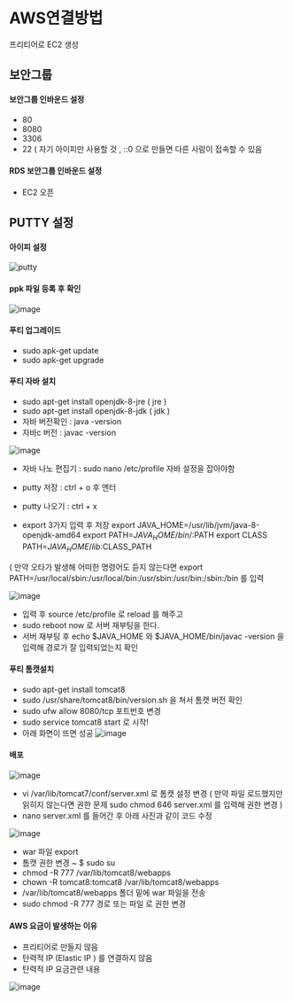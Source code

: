 # AWS연결방법

프리티어로 EC2 생성

## 보안그룹

#### 보안그룹 인바운드 설정
- 80 
- 8080
- 3306
- 22 ( 자기 아이피만 사용할 것 , ::0 으로 만들면 다른 사람이 접속할 수 있음

#### RDS 보안그룹 인바운드 설정
- EC2 오픈


## PUTTY 설정

#### 아이피 설정 
![putty](https://user-images.githubusercontent.com/64408793/165507106-d658146d-41e3-4ffb-b6c7-916aaf0c9848.png)

#### ppk 파일 등록 후 확인

![image](https://user-images.githubusercontent.com/64408793/165507192-2b27bc05-9ee3-440b-b707-d1aa82beae4f.png)

#### 푸티 업그레이드
- sudo apk-get update
- sudo apk-get upgrade

#### 푸티 자바 설치
- sudo apt-get install openjdk-8-jre ( jre )
- sudo apt-get install openjdk-8-jdk ( jdk ) 
- 자바 버전확인 : java -version
- 자바c 버전    : javac -version

![image](https://user-images.githubusercontent.com/64408793/165509136-23a52f8c-4e34-4e45-a21b-4cfb476b19d5.png)

- 자바 나노 편집기 : sudo nano /etc/profile
 자바 설정을 잡아야함
 
 - putty 저장 : ctrl + o 후 엔터
 - putty 나오기 : ctrl + x
 - export 3가지 입력 후 저장
 export JAVA_HOME=/usr/lib/jvm/java-8-openjdk-amd64
 export PATH=$JAVA_HOME/bin/:$PATH
 export CLASS PATH=$JAVA_HOME/lib:$CLASS_PATH
 
 ( 만약 오타가 발생해 어떠한 명령어도 듣지 않는다면
 export PATH=/usr/local/sbin:/usr/local/bin:/usr/sbin:/usr/bin:/sbin:/bin 를 입력

![image](https://user-images.githubusercontent.com/64408793/165513657-d77e8e63-b477-4289-b6bb-1477956afd41.png)
 
 - 입력 후 source /etc/profile 로 reload 를 해주고
 - sudo reboot now 로 서버 재부팅을 한다.
 - 서버 재부팅 후 echo $JAVA_HOME 와 $JAVA_HOME/bin/javac -version 을 입력해 경로가 잘 입력되었는지 확인
 
 #### 푸티 톰캣설치
 
- sudo apt-get install tomcat8
- sudo /usr/share/tomcat8/bin/version.sh 을 쳐서 톰캣 버전 확인
- sudo ufw allow 8080/tcp 포트번호 변경
- sudo service tomcat8 start 로 시작!
- 아래 화면이 뜨면 성공
![image](https://user-images.githubusercontent.com/64408793/165518026-0b6c5b76-d24e-47b6-9e84-88206702a349.png)


#### 배포
![image](https://user-images.githubusercontent.com/64408793/165518092-54689f78-1708-48a2-94e0-1673ac027952.png)


- vi /var/lib/tomcat7/conf/server.xml 로 톰캣 설정 변경 ( 만약 파일 로드했지만 읽히지 않는다면 권한 문제 sudo chmod 646 server.xml 를 입력해 권한 변경 )
- nano server.xml 를 들어간 후 아래 사진과 같이 코드 수정

![image](https://user-images.githubusercontent.com/64408793/165521041-cfd264c4-91fc-45c3-81e0-abcf4aa5381b.png)


- war 파일 export 
- 톰캣 권한 변경   ~ $ sudo su
- chmod -R 777 /var/lib/tomcat8/webapps
- chown -R tomcat8:tomcat8 /var/lib/tomcat8/webapps
- /var/lib/tomcat8/webapps 폴더 밑에 war 파일을 전송
- sudo chmod -R 777 경로 또는 파일 로 권한 변경 


#### AWS 요금이 발생하는 이유

- 프리티어로 만들지 않음
- 탄력적 IP (Elastic IP ) 를 연결하지 않음
- 탄력적 IP 요금관련 내용

![image](https://user-images.githubusercontent.com/64408793/165655598-8576dce7-b239-4a34-ae41-9d4732729ae9.png)



